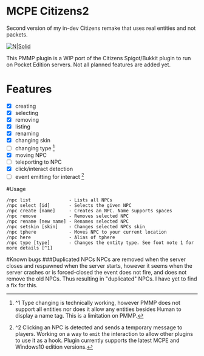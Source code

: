 # MCPE Citizens2
Second version of my in-dev Citizens remake that uses real entities and not packets.

[![N|Solid](http://i.imgur.com/yanYKEa.png)](https://forums.pmmp.io/)

This PMMP plugin is a WIP port of the Citizens Spigot/Bukkit plugin to run on Pocket Edition servers. Not all planned features are added yet.

# Features
- [x] creating
- [x] selecting
- [x] removing
- [x] listing
- [x] renaming
- [x] changing skin
- [ ] changing type [^1]
- [x] moving NPC
- [ ] teleporting to NPC
- [x] click/interact detection
- [ ] event emitting for interact [^2]

#Usage
```
/npc list              - Lists all NPCs
/npc select [id]       - Selects the given NPC
/npc create [name]     - Creates an NPC. Name supports spaces
/npc remove            - Removes selected NPC
/npc rename [new name] - Renames selected NPC
/npc setskin [skin]    - Changes selected NPCs skin
/npc tphere            - Moves NPC to your current location
/npc here              - Alias of tphere
/npc type [type]       - Changes the entity type. See foot note 1 for more details [^1]
```

#Known bugs
###Duplicated NPCs
NPCs are removed when the server closes and respawned when the server starts, however it seems when the server crashes or is forced-closed the event does not fire, and does not remove the old NPCs. Thus resulting in "duplicated" NPCs. I have yet to find a fix for this.

[^1]: ^1 Type changing is technically working, however PMMP does not support all entities nor does it allow any entities besides Human to display a name tag. This is a limitation on PMMP.

[^2]: ^2 Clicking an NPC is detected and sends a temporary message to players. Working on a way to `emit` the interaction to allow other plugins to use it as a hook. Plugin currently supports the latest MCPE and Windows10 edition versions.
